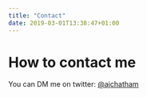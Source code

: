 ```yaml
---
title: "Contact"
date: 2019-03-01T13:38:47+01:00
---
```


# How to contact me

You can DM me on twitter: [@ajchatham](https://twitter.com/ajchatham)

